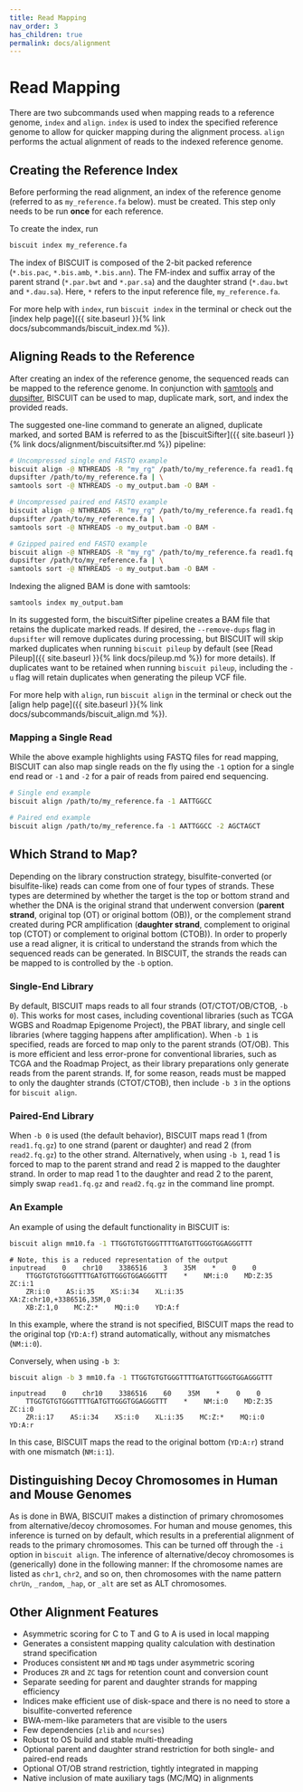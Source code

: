 ```yaml
---
title: Read Mapping
nav_order: 3
has_children: true
permalink: docs/alignment
---
```


# Read Mapping

There are two subcommands used when mapping reads to a reference genome, `index` and `align`. `index` is used to index
the specified reference genome to allow for quicker mapping during the alignment process. `align` performs the actual
alignment of reads to the indexed reference genome.

## Creating the Reference Index

Before performing the read alignment, an index of the reference genome (referred to as `my_reference.fa` below). must be
created. This step only needs to be run __once__ for each reference.

To create the index, run
```bash
biscuit index my_reference.fa
```

The index of BISCUIT is composed of the 2-bit packed reference (`*.bis.pac`, `*.bis.amb`, `*.bis.ann`). The FM-index and
suffix array of the parent strand (`*.par.bwt` and `*.par.sa`) and the daughter strand (`*.dau.bwt` and `*.dau.sa`).
Here, `*` refers to the input reference file, `my_reference.fa`.

For more help with `index`, run `biscuit index` in the terminal or check out the
[index help page]({{ site.baseurl }}{% link docs/subcommands/biscuit_index.md %}).

## Aligning Reads to the Reference

After creating an index of the reference genome, the sequenced reads can be mapped to the reference genome. In
conjunction with [samtools](https://github.com/samtools/samtools) and
[dupsifter](https://github.com/huishenlab/dupsifter/tree/main), BISCUIT can be used to map, duplicate mark, sort, and
index the provided reads.

The suggested one-line command to generate an aligned, duplicate marked, and sorted BAM is referred to as the
[biscuitSifter]({{ site.baseurl }}{% link docs/alignment/biscuitsifter.md %}) pipeline:
```bash
# Uncompressed single end FASTQ example
biscuit align -@ NTHREADS -R "my_rg" /path/to/my_reference.fa read1.fq | \
dupsifter /path/to/my_reference.fa | \
samtools sort -@ NTHREADS -o my_output.bam -O BAM -

# Uncompressed paired end FASTQ example
biscuit align -@ NTHREADS -R "my_rg" /path/to/my_reference.fa read1.fq read2.fq | \
dupsifter /path/to/my_reference.fa | \
samtools sort -@ NTHREADS -o my_output.bam -O BAM -

# Gzipped paired end FASTQ example
biscuit align -@ NTHREADS -R "my_rg" /path/to/my_reference.fa read1.fq.gz read2.fq.gz | \
dupsifter /path/to/my_reference.fa | \
samtools sort -@ NTHREADS -o my_output.bam -O BAM -
```
Indexing the aligned BAM is done with samtools:
```
samtools index my_output.bam
```

In its suggested form, the biscuitSifter pipeline creates a BAM file that retains the duplicate marked reads. If
desired, the `--remove-dups` flag in `dupsifter` will remove duplicates during processing, but BISCUIT will skip marked
duplicates when running `biscuit pileup` by default (see [Read Pileup]({{ site.baseurl }}{% link docs/pileup.md %}) for
more details). If duplicates want to be retained when running `biscuit pileup`, including the `-u` flag will retain
duplicates when generating the pileup VCF file.

For more help with `align`, run `biscuit align` in the terminal or check out the
[align help page]({{ site.baseurl }}{% link docs/subcommands/biscuit_align.md %}).

### Mapping a Single Read

While the above example highlights using FASTQ files for read mapping, BISCUIT can also map single reads on the fly
using the `-1` option for a single end read or `-1` and `-2` for a pair of reads from paired end sequencing.

```bash
# Single end example
biscuit align /path/to/my_reference.fa -1 AATTGGCC

# Paired end example
biscuit align /path/to/my_reference.fa -1 AATTGGCC -2 AGCTAGCT
```

## Which Strand to Map?

Depending on the library construction strategy, bisulfite-converted (or bisulfite-like) reads can come from one of four
types of strands. These types are determined by whether the target is the top or bottom strand and whether the DNA is
the original strand that underwent conversion (__parent strand__, original top (OT) or original bottom (OB)), or the
complement strand created during PCR amplification (__daughter strand__, complement to original top (CTOT) or complement
to original bottom (CTOB)). In order to properly use a read aligner, it is critical to understand the strands from which
the sequenced reads can be generated. In BISCUIT, the strands the reads can be mapped to is controlled by the `-b`
option.

### Single-End Library

By default, BISCUIT maps reads to all four strands (OT/CTOT/OB/CTOB, `-b 0`).  This works for most cases, including
coventional libraries (such as TCGA WGBS and Roadmap Epigenome Project), the PBAT library, and single cell libraries
(where tagging happens after amplification). When `-b 1` is specified, reads are forced to map only to the parent
strands (OT/OB). This is more efficient and less error-prone for conventional libraries, such as TCGA and the Roadmap
Project, as their library preparations only generate reads from the parent strands. If, for some reason, reads must be
mapped to only the daughter strands (CTOT/CTOB), then include `-b 3` in the options for `biscuit align`.

### Paired-End Library

When `-b 0` is used (the default behavior), BISCUIT maps read 1 (from `read1.fq.gz`) to one strand (parent or daughter)
and read 2 (from `read2.fq.gz`) to the other strand. Alternatively, when using `-b 1`, read 1 is forced to map to
the parent strand and read 2 is mapped to the daughter strand. In order to map read 1 to the daughter and read 2 to the
parent, simply swap `read1.fq.gz` and `read2.fq.gz` in the command line prompt.

### An Example

An example of using the default functionality in BISCUIT is:
```bash
biscuit align mm10.fa -1 TTGGTGTGTGGGTTTTGATGTTGGGTGGAGGGTTT
```
```
# Note, this is a reduced representation of the output
inputread    0    chr10    3386516    3    35M    *    0    0
    TTGGTGTGTGGGTTTTGATGTTGGGTGGAGGGTTT    *    NM:i:0    MD:Z:35    ZC:i:1
    ZR:i:0    AS:i:35    XS:i:34    XL:i:35    XA:Z:chr10,+3386516,35M,0
    XB:Z:1,0    MC:Z:*    MQ:i:0    YD:A:f
```

In this example, where the strand is not specified, BISCUIT maps the read to the original top (`YD:A:f`) strand
automatically, without any mismatches (`NM:i:0`).

Conversely, when using `-b 3`:

```bash
biscuit align -b 3 mm10.fa -1 TTGGTGTGTGGGTTTTGATGTTGGGTGGAGGGTTT
```
```
inputread    0    chr10    3386516    60    35M    *    0    0
    TTGGTGTGTGGGTTTTGATGTTGGGTGGAGGGTTT    *    NM:i:0    MD:Z:35    ZC:i:0
    ZR:i:17    AS:i:34    XS:i:0    XL:i:35    MC:Z:*    MQ:i:0    YD:A:r
```

In this case, BISCUIT maps the read to the original bottom (`YD:A:r`) strand with one mismatch (`NM:i:1`).

## Distinguishing Decoy Chromosomes in Human and Mouse Genomes

As is done in BWA, BISCUIT makes a distinction of primary chromosomes from alternative/decoy chromosomes. For human and
mouse genomes, this inference is turned on by default, which results in a preferential alignment of reads to the primary
chromosomes. This can be turned off through the `-i` option in `biscuit align`. The inference of alternative/decoy
chromosomes is (generically) done in the following manner: If the chromosome names are listed as `chr1`, `chr2`, and so
on, then chromosomes with the name pattern `chrUn`, `_random`, `_hap`, or `_alt` are set as ALT chromosomes.

## Other Alignment Features

  - Asymmetric scoring for C to T and G to A is used in local mapping
  - Generates a consistent mapping quality calculation with destination strand specification
  - Produces consistent `NM` and `MD` tags under asymmetric scoring
  - Produces `ZR` and `ZC` tags for retention count and conversion count
  - Separate seeding for parent and daughter strands for mapping efficiency
  - Indices make efficient use of disk-space and there is no need to store a bisulfite-converted reference
  - BWA-mem-like parameters that are visible to the users
  - Few dependencies (`zlib` and `ncurses`)
  - Robust to OS build and stable multi-threading
  - Optional parent and daughter strand restriction for both single- and paired-end reads
  - Optional OT/OB strand restriction, tightly integrated in mapping
  - Native inclusion of mate auxiliary tags (MC/MQ) in alignments
